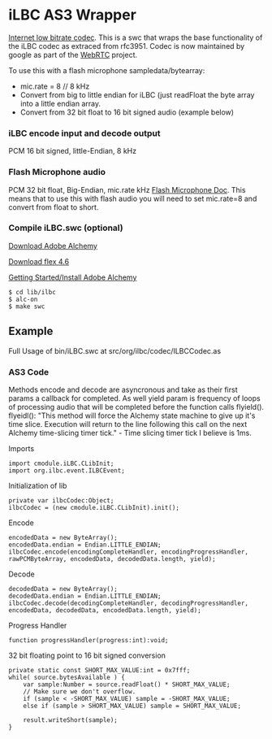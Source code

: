 iLBC AS3 Wrapper
==========

[Internet low bitrate codec](http://en.wikipedia.org/wiki/Internet_Low_Bit_Rate_Codec). This is a swc that wraps the base functionality of the iLBC codec as extraced from rfc3951. Codec is now maintained by google as part of the [WebRTC](http://www.webrtc.org/) project.

To use this with a flash microphone sampledata/bytearray:

* mic.rate = 8 // 8 kHz
* Convert from big to little endian for iLBC (just readFloat the byte array into a little endian array.
* Convert from 32 bit float to 16 bit signed audio (example below)

### iLBC encode input and decode output

PCM 16 bit signed, little-Endian, 8 kHz

### Flash Microphone audio

PCM 32 bit float, Big-Endian, mic.rate kHz [Flash Microphone Doc](http://help.adobe.com/en_US/FlashPlatform/reference/actionscript/3/flash/media/Microphone.html). This means that to use this with flash audio you will need to set mic.rate=8 and convert from float to short.

### Compile iLBC.swc (optional)

[Download Adobe Alchemy](http://labs.adobe.com/downloads/alchemy.html)

[Download flex 4.6](http://opensource.adobe.com/wiki/display/flexsdk/Download+Flex+4.6)

[Getting Started/Install Adobe Alchemy](http://labs.adobe.com/wiki/index.php/Alchemy:Documentation:Getting_Started)

	$ cd lib/ilbc
	$ alc-on
	$ make swc

Example
------------
Full Usage of bin/iLBC.swc at src/org/ilbc/codec/ILBCCodec.as

### AS3 Code

Methods encode and decode are asyncronous and take as their first params a callback for completed. As well yield param is frequency of loops of processing audio that will be completed before the function calls flyield(). flyeidl(): "This method will force the Alchemy state machine to give up it's time slice. Execution will return to the line following this call on the next Alchemy time-slicing timer tick." - Time slicing timer tick I believe is 1ms. 

Imports

	import cmodule.iLBC.CLibInit;
	import org.ilbc.event.ILBCEvent;

Initialization of lib

	private var ilbcCodec:Object;
	ilbcCodec = (new cmodule.iLBC.CLibInit).init();

Encode

	encodedData = new ByteArray();
	encodedData.endian = Endian.LITTLE_ENDIAN;
	ilbcCodec.encode(encodingCompleteHandler, encodingProgressHandler, rawPCMByteArray, encodedData, decodedData.length, yield);

Decode

	decodedData = new ByteArray();
	decodedData.endian = Endian.LITTLE_ENDIAN;
	ilbcCodec.decode(decodingCompleteHandler, decodingProgressHandler, encodedData, decodedData, encodedData.length, yield);

Progress Handler

	function progressHandler(progress:int):void;

32 bit floating point to 16 bit signed conversion

	private static const SHORT_MAX_VALUE:int = 0x7fff;
	while( source.bytesAvailable ) {
		var sample:Number = source.readFloat() * SHORT_MAX_VALUE;
		// Make sure we don't overflow.
		if (sample < -SHORT_MAX_VALUE) sample = -SHORT_MAX_VALUE;
		else if (sample > SHORT_MAX_VALUE) sample = SHORT_MAX_VALUE;

		result.writeShort(sample);
	}
